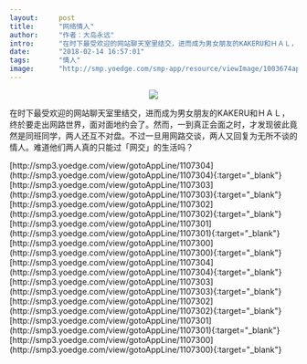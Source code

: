 ```yaml
---
layout:     post
title:      "网络情人"
author:     "作者：大岛永远"
intro:      "在时下最受欢迎的网站聊天室里结交，进而成为男女朋友的KAKERU和ＨＡＬ，终於要走出网路世界，面对面地约会了。然而，一到真正会面之时，才发现彼此竟然是同班同学，两人还互不对盘。不过一旦用网路交谈，两人又回复为无所不谈的情人。难道他们两人真的只能过「网交」的生活吗？"
date:       "2018-02-14 16:57:01"
tags:       "情人"
image:      "http://smp.yoedge.com/smp-app/resource/viewImage/1003674appline.png"
---
```

<div style="text-align: center">
<p><img src="http://smp.yoedge.com/smp-app/resource/viewImage/1003674appline.png"/></p>
</div>
<p class="post-meta">
<span>在时下最受欢迎的网站聊天室里结交，进而成为男女朋友的KAKERU和ＨＡＬ，终於要走出网路世界，面对面地约会了。然而，一到真正会面之时，才发现彼此竟然是同班同学，两人还互不对盘。不过一旦用网路交谈，两人又回复为无所不谈的情人。难道他们两人真的只能过「网交」的生活吗？</span>
</p>
[http://smp3.yoedge.com/view/gotoAppLine/1107304](http://smp3.yoedge.com/view/gotoAppLine/1107304){:target="_blank"}
[http://smp3.yoedge.com/view/gotoAppLine/1107303](http://smp3.yoedge.com/view/gotoAppLine/1107303){:target="_blank"}
[http://smp3.yoedge.com/view/gotoAppLine/1107302](http://smp3.yoedge.com/view/gotoAppLine/1107302){:target="_blank"}
[http://smp3.yoedge.com/view/gotoAppLine/1107301](http://smp3.yoedge.com/view/gotoAppLine/1107301){:target="_blank"}
[http://smp3.yoedge.com/view/gotoAppLine/1107300](http://smp3.yoedge.com/view/gotoAppLine/1107300){:target="_blank"}
[http://smp3.yoedge.com/view/gotoAppLine/1107304](http://smp3.yoedge.com/view/gotoAppLine/1107304){:target="_blank"}
[http://smp3.yoedge.com/view/gotoAppLine/1107303](http://smp3.yoedge.com/view/gotoAppLine/1107303){:target="_blank"}
[http://smp3.yoedge.com/view/gotoAppLine/1107302](http://smp3.yoedge.com/view/gotoAppLine/1107302){:target="_blank"}
[http://smp3.yoedge.com/view/gotoAppLine/1107301](http://smp3.yoedge.com/view/gotoAppLine/1107301){:target="_blank"}
[http://smp3.yoedge.com/view/gotoAppLine/1107300](http://smp3.yoedge.com/view/gotoAppLine/1107300){:target="_blank"}


